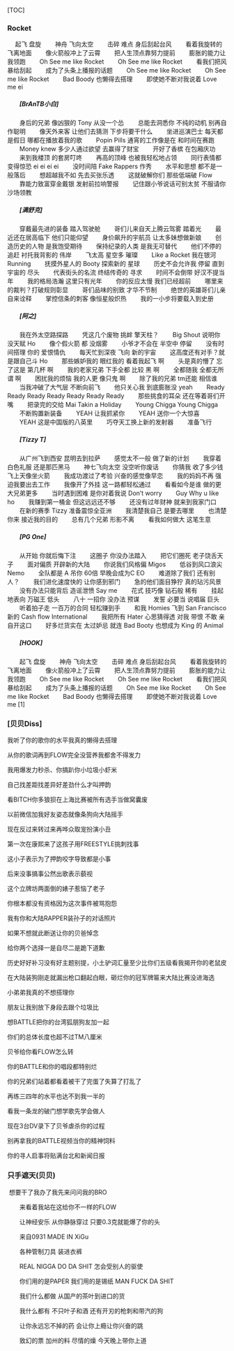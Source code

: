 [TOC]



### Rocket

​	　起飞 盘旋
　　神舟 飞向太空
　　击碎 难点 身后刮起台风
　　看着我旋转的飞离地面
　　像火箭般冲上了云霄
　　把人生顶点靠努力提前
　　膨胀的能力让我领跑
　　Oh See me like Rocket
　　Oh See me like Rocket
　　看我们把风暴给刮起
　　成为了头条上播报的话题
　　Oh See me like Rocket
　　Oh See me like Rocket
　　Bad Boody 也懒得去搭理
　　即使她不断对我说着 Love me ei

##### 　　[BrAnTB小白]

　　身后的兄弟 像凶狠的 Tony 从没一个怂
　　总能去洞悉你 不纯的动机 别再自作聪明
　　像天外来客 让他们去猜测 下步将要干什么
　　坐进巡演巴士 每天都是假日 哪都在播放着我的歌
　　Popin Pills 通宵的工作像是在 和时间在赛跑
　　Money knew 多少人通过欲望 去赢得了财宝
　　开好了香槟 在包厢庆功
　　来到我楼顶 的套房叮咚
　　再高的顶峰 也被我轻松地占领
　　同行表情都变得惊恐 ei ei ei ei
　　没时间陪 Fake Rappers 作秀
　　水平和思想 都不是一般落后
　　想超越我不如 先去买张乐透
　　这就破解你们 那些低端破 Flow
　　靠能力致富穿金戴银 发射前拉响警报
　　记住跟小爷说话可别太贫 不服请你沙场领教

##### 　　[满舒克]

　　穿戴最先进的装备 踏入驾驶舱
　　哥们儿来自天上腾云驾雾 踏着光
　　最近还在居高临下 他们只能仰望
　　身价飙升的宇航员 让太多妹想做新娘
　　创造历史的人物 是我饱受期待
　　保持纪录的人类 是我无可替代
　　他们不停的追赶 衬托我背影的 伟岸
　　飞太高 星空多 璀璨
　　Like a Rocket 我在银河 Running
　　抚摸外星人的 Booty 探索新的 星球
　　历史不会允许我 停留 直到宇宙的 尽头
　　代表街头的名流 终结传奇的 寻求
　　时间不会倒带 好汉不提当年
　　我的格局浩瀚 这里只有光年
　　你的反应太慢 我们已经超前
　　哪里来的裁判？打破规则彰显
　　哥们品味的别致 才华不节制
　　绝世的英雄哥们儿亲自来诠释
　　掌控信条的刺客 像恒星般炽热
　　我的一小步将要载入到史册

##### 　　[阿之]

　　我在外太空路探路
　　凭这几个废物 挑衅 擎天柱？
　　Big Shout 说明你 没天赋 Ho
　　像个假火箭 都 没烟雾
　　小爷才不会在 半空中 停留
　　没有时间搭理 你的 爱恨情仇
　　每天忙到深夜 飞向 新的宇宙
　　这高度还有对手？就是跟自己斗 Ho
　　那些嫉妒我的 眼红我的 看着我起飞 啊
　　头是真的懵了 忘了这是 第几杯 啊
　　我的老家兄弟 下手全都 比较 黑 啊
　　全都随我 全都无所谓 啊
　　困扰我的烦恼 我的人更 像只鬼 啊
　　除了我的兄弟 tm还能 相信谁
　　当我冲破了大气层 不断向前飞
　　他只关心我 到底膨胀没 yeah
　　Ready Ready Ready Ready Ready Ready Ready
　　那些挑食的耳朵 还在等着哥们开嘴
　　把录完的交给 Mai Takin a Holiday
　　Young Chigga Young Chigga
　　不断购置新装备
　　YEAH 让我抓紧你
　　YEAH 送你一个大惊喜
　　YEAH 这是中国版的八英里
　　巧夺天工换上新的发射器
　　准备飞行

##### 　　[Tizzy T]

　　从广州飞到西安 昆明去到拉萨
　　感觉太不一般 做了新的计划
　　我穿着 白色礼服 还是那匹黑马
　　神七飞向太空 没空听你废话
　　你猜我 收了多少钱 飞上天像坐火箭
　　我成功渡过了考验 兴奋的感觉像早恋
　　我的妈妈不再 强迫我要出去工作
　　我像开了外挂 这一路都轻松通过
　　看看如今是谁 做的更大兄弟更多
　　当时遇到困难 是你对着我说 Don’t worry
　　Guy Why u like ho
　　我赚到第一桶金 但这远远还不够
　　还没有过年财神 就来到我家门口
　　在新的赛季 Tizzy 准备震惊全亚洲
　　我清楚我自己 是要去哪里
　　也清楚你来 接近我的目的
　　总有几个兄弟 形影不离
　　看我如何做大 这笔生意

##### 　　[PG One]

　　从开始 你就后悔下注
　　这圈子 你没办法踏入
　　把它们圈死 老子饶舌天子
　　面对偏质 开辟新的大陆
　　你说我们风格偏 Migos
　　低谷到风口浪尖 Nemo
　　全队都是 A 吊你 60倍 早晚会成为C EO
　　难道除了我们 还有别人？
　　我们进化速度快的 让你感到邪门
　　急的他们面目狰狞 真的玷污风景
　　没有办法只能背后 造谣泄愤 Say me
　　花式 技巧像 钻石般 稀有
　　挂起 地表向 万磁王 低头
　　八十 一招你 没办法 预谋
　　发誓 必要当 说唱届 巨头
　　听着拍子走 一百万的合同 轻松赚到手
　　和我 Homies 飞到 San Francisco 新的 Cash flow International
　　我把所有 Hater 心思猜得透 对我 带恨 不敢 亲自开这口
　　好多烂货实在 太过妒忌 就连 Bad Booty 也想成为 King 的 Animal

##### 　　[HOOK]

　　起飞 盘旋
　　神舟 飞向太空
　　击碎 难点 身后刮起台风
　　看着我旋转的飞离地面
　　像火箭般冲上了云霄
　　把人生顶点靠努力提前
　　膨胀的能力让我领跑
　　Oh See me like Rocket
　　Oh See me like Rocket
　　看我们把风暴给刮起
　　成为了头条上播报的话题
　　Oh See me like Rocket
　　Oh See me like Rocket
　　Bad Boody 也懒得去搭理
　　即使她不断对我说着 Love me [1] 

### [贝贝Diss]

我听了你的歌你的水平我真的懒得去搭理

从你的歌词再到FLOW完全没营养我都舍不得发力

我用爆发力秒杀、你搞趴你小垃圾小虾米

自己找差距找差异好差劲什么才叫押韵

看BITCH你多狼狈在上海比赛被所有选手当做窝囊废

以前微信加我好友姿态就像条狗向大陆摇手

现在反过来转过来再哗众取宠扮演小丑

第一次在康熙来了这孩子用FREESTYLE挑刺找事

这小子表示为了押韵咬字导致都是小事

后来没事搞事公然出歌表示藐视

这个立牌坊两面倒的婊子惹恼了老子

你根本都没有资格因为这次事件被骂抱怨

我有你和大陆RAPPER装孙子的对话照片

如果不想就此断送让你的贝爸悼念

给你两个选择一是自尽二是跪下道歉

历史好好补习没有好主题别提，小土驴词汇量至少比你们五级看我揭开你的老鼠皮

在大陆装狗刚走就漏出枪口翻起白眼，砸烂你的冠军牌匾来大陆比赛没进海选

小弟弟我真的不想搭理你

朋友让我别放下身段去跟个垃圾比

想BATTLE把你的台湾狐朋狗友加一起

你们的总体长度也超不过TM八厘米

贝爷给你看FLOW怎么转

你的BATTLE和你的唱段都特别烂

你的兄弟们站着都看着被干了完蛋了失算了打乱了

再练三四年的水平也达不到我一半的

看我一条龙的破门想学歌先学会做人

现在3台DV录下了贝爷虐杀你的过程

别再拿我的BATTLE视频当你的精神饲料

你的寻人启事将贴满台北和新闻日报



### 只手遮天(贝贝)

​		想要干了我办了我先来问问我的BRO

　　来看着我站在这给你不一样的FLOW

　　让神经安乐 从你静脉穿过 只要0.3克就能爆了你的头

　　来自0931 MADE IN XiGu

　　各种管制刀具 装进衣裤

　　REAL NIGGA DO DA SHIT 怎会受别人的驱使

　　你们用的是PAPER 我们用的是锡纸 MAN FUCK DA SHIT

　　我们什么都做 从国产的茶叶到进口的货

　　我什么都有 不只叶子和酒 还有开刃的枪刺和带汽的狗

　　让你永远忘不掉的药 会让你上瘾让你兴奋的跳

　　致幻的票 加州的料 尽情的燥 今天晚上带你上道